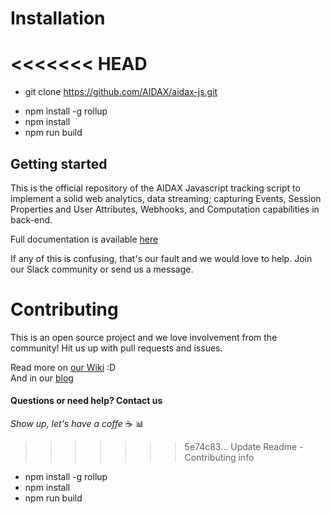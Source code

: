 # Installation
<<<<<<< HEAD
=======
- git clone https://github.com/AIDAX/aidax-js.git  

* npm install -g rollup  
* npm install  
* npm run build  

## Getting started

This is the official repository of the AIDAX Javascript tracking script to implement a solid web analytics, data streaming; capturing Events, Session Properties and User Attributes, Webhooks, and Computation capabilities in back-end.  

Full documentation is available [here](http://doc.aidax.com.br/)

If any of this is confusing, that's our fault and we would love to help. Join our Slack community or send us a message.


# Contributing

This is an open source project and we love involvement from the community! Hit us up with pull requests and issues.


Read more on [our Wiki](https://github.com/AIDAX/aidax-hub/wiki) :D  
And in our [blog](blog.aidax.com.br)  

#### Questions or need help? Contact us
*Show up, let's have a coffe* :coffee: :bar_chart:   
>>>>>>> 5e74c83... Update Readme - Contributing info

* npm install -g rollup
* npm install
* npm run build